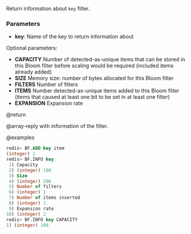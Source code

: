 Return information about `key` filter.

### Parameters

* **key**: Name of the key to return information about

Optional parameters:
* **CAPACITY** Number of detected-as-unique items that can be stored in this Bloom filter before scaling would be required (included items already added)
* **SIZE** Memory size: number of bytes allocated for this Bloom filter
* **FILTERS** Number of filters
* **ITEMS** Number detected-as-unique items added to this Bloom filter (items that caused at least one bit to be set in at least one filter)
* **EXPANSION** Expansion rate

@return

@array-reply with information of the filter.

@examples

```sql
redis> BF.ADD key item
(integer) 1
redis> BF.INFO key
 1) Capacity
 2) (integer) 100
 3) Size
 4) (integer) 296
 5) Number of filters
 6) (integer) 1
 7) Number of items inserted
 8) (integer) 1
 9) Expansion rate
10) (integer) 2
redis> BF.INFO key CAPACITY
1) (integer) 100
```
